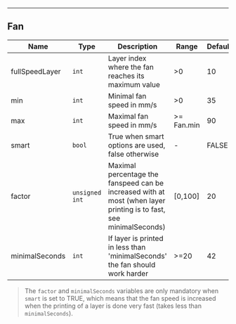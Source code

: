 ---
## Fan
| Name | Type | Description | Range | Default |
| ----- | -----| ------------| ------| --------|
| fullSpeedLayer | <code>int</code>| Layer index where the fan reaches its maximum value | >0 | 10 |
| min | <code>int</code>| Minimal fan speed in mm/s| >0 | 35 |
| max | <code>int</code>| Maximal fan speed in mm/s | >= Fan.min | 90 |
| smart | <code>bool</code>| True when smart options are used, false otherwise | - | FALSE |
| factor | <code>unsigned int </code>| Maximal percentage the fanspeed can be increased with at most (when layer printing is to fast, see minimalSeconds) | [0,100] | 20 |
| minimalSeconds | `int` | If layer is printed in less than 'minimalSeconds' the fan should work harder | >=20 | 42 |

> The `factor` and `minimalSeconds` variables are only mandatory when `smart` is set to TRUE, which means that the fan speed is increased when the printing of a layer is done very fast (takes less than `minimalSeconds`).
